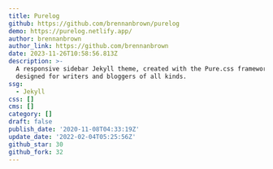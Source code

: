 ```yaml
---
title: Purelog
github: https://github.com/brennanbrown/purelog
demo: https://purelog.netlify.app/
author: brennanbrown
author_link: https://github.com/brennanbrown
date: 2023-11-26T10:58:56.813Z
description: >-
  A responsive sidebar Jekyll theme, created with the Pure.css framework,
  designed for writers and bloggers of all kinds.
ssg:
  - Jekyll
css: []
cms: []
category: []
draft: false
publish_date: '2020-11-08T04:33:19Z'
update_date: '2022-02-04T05:25:56Z'
github_star: 30
github_fork: 32
---
```

